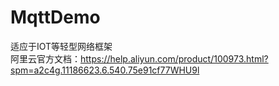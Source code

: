 # MqttDemo
适应于IOT等轻型网络框架  
阿里云官方文档：https://help.aliyun.com/product/100973.html?spm=a2c4g.11186623.6.540.75e91cf77WHU9l  
